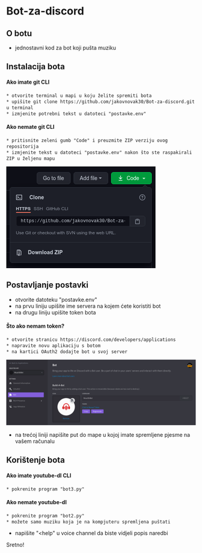 # Bot-za-discord 

O botu
---
* jednostavni kod za bot koji pušta muziku

Instalacija bota
---
#### Ako imate git CLI
	* otvorite terminal u mapi u koju želite spremiti bota
	* upišite git clone https://github.com/jakovnovak30/Bot-za-discord.git u terminal
	* izmjenite potrebni tekst u datoteci "postavke.env"

#### Ako nemate git CLI
	* pritisnite zeleni gumb "Code" i preuzmite ZIP verziju ovog repositorija
	* izmjenite tekst u datoteci "postavke.env" nakon što ste raspakirali ZIP u željenu mapu

![Preuzimanje bez git CLI-a](download.png)

Postavljanje postavki
---
* otvorite datoteku "postavke.env"
* na prvu liniju upišite ime servera na kojem ćete koristiti bot 
* na drugu liniju upišite token bota

#### Što ako nemam token?
	* otvorite stranicu https://discord.com/developers/applications
	* napravite novu aplikaciju s botom
	* na kartici OAuth2 dodajte bot u svoj server

![Primjer bota na discordovoj stranici](discordapi.png)

* na trećoj liniji napišite put do mape u kojoj imate spremljene pjesme na vašem računalu

Korištenje bota
---
#### Ako imate youtube-dl CLI
	* pokrenite program "bot3.py"
#### Ako nemate youtube-dl
	* pokrenite program "bot2.py"
	* možete samo muziku koja je na kompjuteru spremljena puštati

* napišite "<help" u voice channel da biste vidjeli popis naredbi

Sretno!
